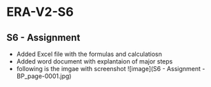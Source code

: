 # ERA-V2-S6
## S6 - Assignment

* Added Excel file with the formulas and calculatiosn
* Added word document with explantaion of major steps
* following is the imgae with screenshot ![image](S6 - Assignment -BP_page-0001.jpg)

